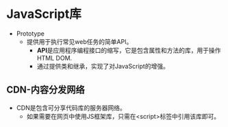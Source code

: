# JavaScript库

- Prototype
  - 提供用于执行常见web任务的简单API。
    - **API**是应用程序编程接口的缩写，它是包含属性和方法的库，用于操作HTML DOM.
    - 通过提供类和继承，实现了对JavaScript的增强。

## CDN-内容分发网络

- CDN是包含可分享代码库的服务器网络。
  - 如果需要在网页中使用JS框架库，只需在\<script\>标签中引用该库即可。
